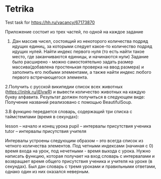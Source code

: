 # Tetrika
Test task for https://hh.ru/vacancy/67173870

Приложение состоит из трех частей, по одной на каждое задание


1. Дан массив чисел, состоящий из некоторого количества подряд идущих единиц, за которыми следует какое-то количество подряд идущих нулей. Найти индекс первого нуля (то есть найти такое место, где заканчиваются единицы, и начинаются нули)
Задание было расширено - можно самостоятельно задать размер массива(добавлена простенькая проверка на ввод размера) и заполнить его любыми элементами, а также найти индекс любого первого встречающегося элемента.

2.Получить с русской википедии список всех животных (https://inlnk.ru/jElywR) и вывести количество животных на каждую букву алфавита. Результат должен получиться в следующем виде:
Получение названий реализовано с помощью BeautifulSoup.

3.В функцию передается словарь, содержащий три списка с таймстемпами (время в секундах):

lesson – начало и конец урока
pupil – интервалы присутствия ученика
tutor – интервалы присутствия учителя

Интервалы устроены следующим образом – это всегда список из четного количества элементов. Под четными индексами (начиная с 0) время входа на урок, под нечетными - время выхода с урока.
Нужно написать функцию, которая получает на вход словарь с интервалами и возвращает время общего присутствия ученика и учителя на уроке (в секундах).
Был дан словарь с тремя уроками и правильными ответами, однако один из них оказался неверным.
